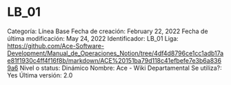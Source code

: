 # LB_01

Categoría: Línea Base
Fecha de creación: February 22, 2022
Fecha de última modificación: May 24, 2022
Identificador: LB_01
Liga: https://github.com/Ace-Software-Development/Manual_de_Operaciones_Notion/tree/4df4d8796ce1cc1adb17ae81f1930c4ff4f16f8b/markdown/ACE%20151ba79d118c41efbefe7e3b6a8369a6
Nivel o status: Dinámico
Nombre: Ace - Wiki Departamental
Se utiliza?: Yes
Última versión: 2.0